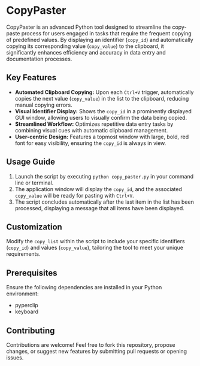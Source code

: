 # CopyPaster

CopyPaster is an advanced Python tool designed to streamline the copy-paste process for users engaged in tasks that require the frequent copying of predefined values. By displaying an identifier (`copy_id`) and automatically copying its corresponding value (`copy_value`) to the clipboard, it significantly enhances efficiency and accuracy in data entry and documentation processes.

## Key Features

- **Automated Clipboard Copying:** Upon each `Ctrl+V` trigger, automatically copies the next value (`copy_value`) in the list to the clipboard, reducing manual copying errors.
- **Visual Identifier Display:** Shows the `copy_id` in a prominently displayed GUI window, allowing users to visually confirm the data being copied.
- **Streamlined Workflow:** Optimizes repetitive data entry tasks by combining visual cues with automatic clipboard management.
- **User-centric Design:** Features a topmost window with large, bold, red font for easy visibility, ensuring the `copy_id` is always in view.

## Usage Guide

1. Launch the script by executing `python copy_paster.py` in your command line or terminal.
2. The application window will display the `copy_id`, and the associated `copy_value` will be ready for pasting with `Ctrl+V`.
3. The script concludes automatically after the last item in the list has been processed, displaying a message that all items have been displayed.

## Customization

Modify the `copy_list` within the script to include your specific identifiers (`copy_id`) and values (`copy_value`), tailoring the tool to meet your unique requirements.

## Prerequisites

Ensure the following dependencies are installed in your Python environment:
- pyperclip
- keyboard

## Contributing

Contributions are welcome! Feel free to fork this repository, propose changes, or suggest new features by submitting pull requests or opening issues.


